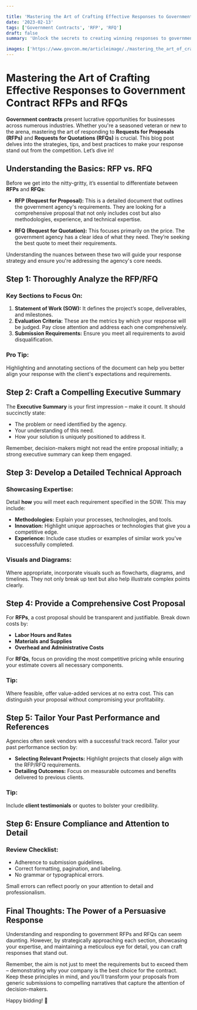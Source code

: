```yaml
---

title: 'Mastering the Art of Crafting Effective Responses to Government Contract RFPs and RFQs'
date: '2023-02-13'
tags: ['Government Contracts', 'RFP', 'RFQ']
draft: false
summary: 'Unlock the secrets to creating winning responses to government contract RFPs and RFQs. Learn the strategies that can give you the competitive edge.'

images: ['https://www.govcon.me/articleimage/./mastering_the_art_of_crafting_effective_responses_to_government_contract_rfps_and_rfqs.webp']
---
```


# Mastering the Art of Crafting Effective Responses to Government Contract RFPs and RFQs

**Government contracts** present lucrative opportunities for businesses across numerous industries. Whether you're a seasoned veteran or new to the arena, mastering the art of responding to **Requests for Proposals (RFPs)** and **Requests for Quotations (RFQs)** is crucial. This blog post delves into the strategies, tips, and best practices to make your response stand out from the competition. Let’s dive in!

## Understanding the Basics: RFP vs. RFQ

Before we get into the nitty-gritty, it’s essential to differentiate between **RFPs** and **RFQs**:

- **RFP (Request for Proposal):** This is a detailed document that outlines the government agency's requirements. They are looking for a comprehensive proposal that not only includes cost but also methodologies, experience, and technical expertise.

- **RFQ (Request for Quotation):** This focuses primarily on the price. The government agency has a clear idea of what they need. They’re seeking the best quote to meet their requirements.

Understanding the nuances between these two will guide your response strategy and ensure you're addressing the agency's core needs.

## Step 1: Thoroughly Analyze the RFP/RFQ

### Key Sections to Focus On:

1. **Statement of Work (SOW):** It defines the project’s scope, deliverables, and milestones.
2. **Evaluation Criteria:** These are the metrics by which your response will be judged. Pay close attention and address each one comprehensively.
3. **Submission Requirements:** Ensure you meet all requirements to avoid disqualification.

### Pro Tip:

Highlighting and annotating sections of the document can help you better align your response with the client's expectations and requirements.

## Step 2: Craft a Compelling Executive Summary

The **Executive Summary** is your first impression – make it count. It should succinctly state:

- The problem or need identified by the agency.
- Your understanding of this need.
- How your solution is uniquely positioned to address it.

Remember, decision-makers might not read the entire proposal initially; a strong executive summary can keep them engaged.

## Step 3: Develop a Detailed Technical Approach

### Showcasing Expertise:

Detail **how** you will meet each requirement specified in the SOW. This may include:

- **Methodologies:** Explain your processes, technologies, and tools.
- **Innovation:** Highlight unique approaches or technologies that give you a competitive edge.
- **Experience:** Include case studies or examples of similar work you’ve successfully completed.

### Visuals and Diagrams:

Where appropriate, incorporate visuals such as flowcharts, diagrams, and timelines. They not only break up text but also help illustrate complex points clearly.

## Step 4: Provide a Comprehensive Cost Proposal

For **RFPs**, a cost proposal should be transparent and justifiable. Break down costs by:

- **Labor Hours and Rates**
- **Materials and Supplies**
- **Overhead and Administrative Costs**

For **RFQs**, focus on providing the most competitive pricing while ensuring your estimate covers all necessary components.

### Tip:

Where feasible, offer value-added services at no extra cost. This can distinguish your proposal without compromising your profitability.

## Step 5: Tailor Your Past Performance and References

Agencies often seek vendors with a successful track record. Tailor your past performance section by:

- **Selecting Relevant Projects:** Highlight projects that closely align with the RFP/RFQ requirements.
- **Detailing Outcomes:** Focus on measurable outcomes and benefits delivered to previous clients.

### Tip:

Include **client testimonials** or quotes to bolster your credibility.

## Step 6: Ensure Compliance and Attention to Detail

### Review Checklist:

- Adherence to submission guidelines.
- Correct formatting, pagination, and labeling.
- No grammar or typographical errors.

Small errors can reflect poorly on your attention to detail and professionalism.

## Final Thoughts: The Power of a Persuasive Response

Understanding and responding to government RFPs and RFQs can seem daunting. However, by strategically approaching each section, showcasing your expertise, and maintaining a meticulous eye for detail, you can craft responses that stand out.

Remember, the aim is not just to meet the requirements but to exceed them – demonstrating why your company is the best choice for the contract. Keep these principles in mind, and you'll transform your proposals from generic submissions to compelling narratives that capture the attention of decision-makers.

Happy bidding! 🚀
